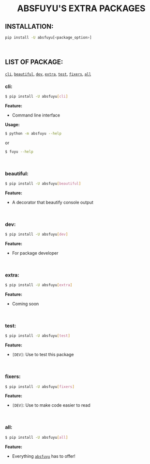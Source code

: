 <div align="center">
  	<h1 align="center">
  		<strong>ABSFUYU'S EXTRA PACKAGES</strong>
	</h1>
</div>


## **INSTALLATION:**

```bash
pip install -U absfuyu[<package_option>]
```

<br>

## **LIST OF PACKAGE:**

[`cli`](#cli), [`beautiful`](#beautiful), [`dev`](#dev), [`extra`](#extra), [`test`](#test), [`fixers`](#fixers), [`all`](#all)

### **cli:**

```bash
$ pip install -U absfuyu[cli]
```

**Feature:**

- Command line interface

**Usage:**

```bash
$ python -m absfuyu --help
```
or
```bash
$ fuyu --help
```

<br>


### **beautiful:**

```bash
$ pip install -U absfuyu[beautiful]
```

**Feature:**

- A decorator that beautify console output

<br>


### **dev:**

```bash
$ pip install -U absfuyu[dev]
```

**Feature:**

- For package developer

<br>


### **extra:**

```bash
$ pip install -U absfuyu[extra]
```

**Feature:**

- Coming soon

<br>


### **test:**

```bash
$ pip install -U absfuyu[test]
```

**Feature:**

- `[DEV]`: Use to test this package

<br>

### **fixers:**

```bash
$ pip install -U absfuyu[fixers]
```

**Feature:**

- `[DEV]`: Use to make code easier to read

<br>


### **all:**

```bash
$ pip install -U absfuyu[all]
```

**Feature:**

- Everything [`absfuyu`](../index.md) has to offer!